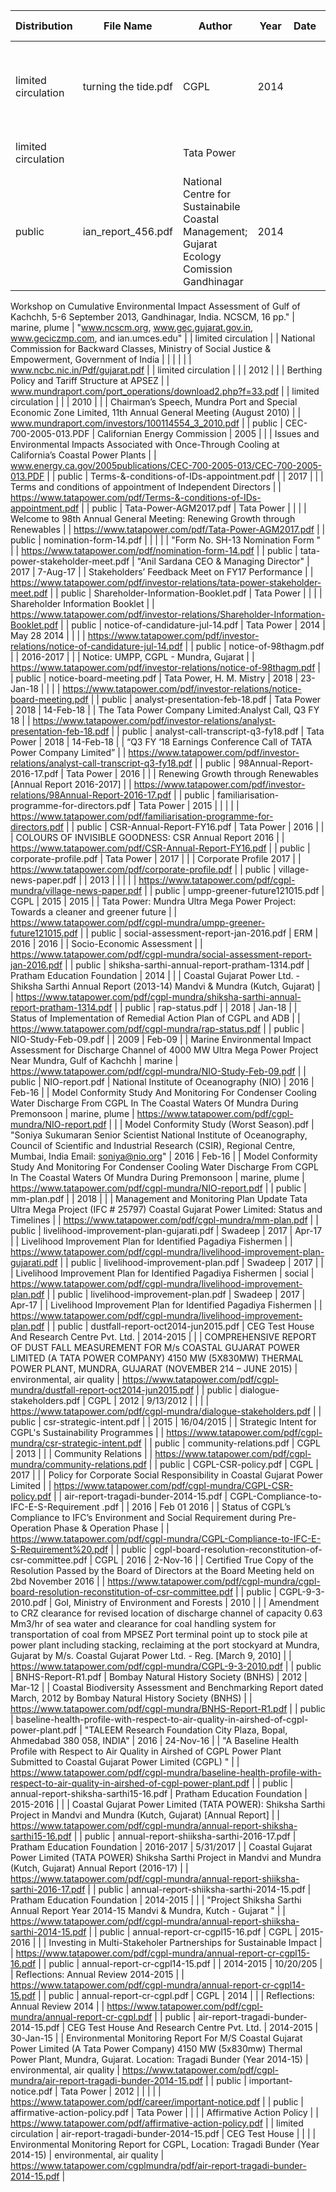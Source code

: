 |	Distribution	|	File Name	|	Author	|	Year	|	Date	|	Article Title	|	Publication Title	|	tags	|	URL	|
|---|---|---|---|---|---|---|---|---|
|	limited circulation	|	turning the tide.pdf	|	CGPL	|	2014	|		|		|	Turning the Tide: Molding the Lives of Fishermen on the Coastal Belt of Kutch, Gujarat	|	stakeholder engagement	|	www.tatapower.com/cgpl-mundra/pdf/turning-tide.pdf	|
|	limited circulation	|		|	Tata Power	|		|		|		|		|		|	www.tatapower.com/cgpl-mundra/pdf/dialogue-stakeholders.pdf	|
|	public	|	ian_report_456.pdf	|	National Centre for Sustainabile Coastal Management; Gujarat Ecology Comission Gandhinagar	|	2014	|		|		|	"Gulf of Kachchh. A Framework for the Cumulative Environmental Impact Assessment.
Workshop on Cumulative Environmental Impact Assessment of Gulf of Kachchh, 5-6 September 2013,
Gandhinagar, India. NCSCM, 16 pp."	|	marine, plume	|	"www.ncscm.org, www.gec.gujarat.gov.in, www.geciczmp.com,
and ian.umces.edu"	|
|	limited circulation	|		|	National Commission for Backward Classes, Ministry of Social Justice & Empowerment, Government of India	|		|		|		|		|		|	www.ncbc.nic.in/Pdf/gujarat.pdf	|
|	limited circulation	|		|		|	2012	|		|		|	Berthing Policy and Tariff Structure at APSEZ	|		|	www.mundraport.com/port_operations/download2.php?f=33.pdf	|
|	limited circulation	|		|		|	2010	|		|		|	Chairman’s Speech, Mundra Port and Special Economic Zone Limited, 11th Annual General Meeting (August 2010)	|		|	www.mundraport.com/investors/100114554_3_2010.pdf	|
|	public	|	CEC-700-2005-013.PDF	|	Californian Energy Commission	|	2005	|		|		|	Issues and Environmental Impacts Associated with Once-Through Cooling at California’s Coastal Power Plants	|		|	www.energy.ca.gov/2005publications/CEC-700-2005-013/CEC-700-2005-013.PDF	|
|	public	|	Terms-&-conditions-of-IDs-appointment.pdf	|		|	2017	|		|		|	Terms and conditions of appointment of Independent Directors	|		|	https://www.tatapower.com/pdf/Terms-&-conditions-of-IDs-appointment.pdf	|
|	public	|	Tata-Power-AGM2017.pdf	|	Tata Power	|		|		|		|	Welcome to 98th Annual General Meeting: Renewing Growth through Renewables	|		|	https://www.tatapower.com/pdf/Tata-Power-AGM2017.pdf	|
|	public	|	nomination-form-14.pdf	|		|		|		|		|	"Form No. SH-13 Nomination Form
"	|		|	https://www.tatapower.com/pdf/nomination-form-14.pdf	|
|	public	|	tata-power-stakeholder-meet.pdf	|	"Anil Sardana
CEO & Managing Director"	|	2017	|	7-Aug-17	|		|	Stakeholders’ Feedback Meet on FY17 Performance	|		|	https://www.tatapower.com/pdf/investor-relations/tata-power-stakeholder-meet.pdf	|
|	public	|	Shareholder-Information-Booklet.pdf	|	Tata Power	|		|		|		|	Shareholder Information Booklet	|		|	https://www.tatapower.com/pdf/investor-relations/Shareholder-Information-Booklet.pdf	|
|	public	|	notice-of-candidature-jul-14.pdf	|	Tata Power	|	2014	|	May 28 2014	|		|		|		|	https://www.tatapower.com/pdf/investor-relations/notice-of-candidature-jul-14.pdf	|
|	public	|	notice-of-98thagm.pdf	|		|	2016-2017	|		|		|	Notice: UMPP, CGPL - Mundra, Gujarat	|		|	https://www.tatapower.com/pdf/investor-relations/notice-of-98thagm.pdf	|
|	public	|	notice-board-meeting.pdf	|	Tata Power, H. M. Mistry	|	2018	|	23-Jan-18	|		|		|		|	https://www.tatapower.com/pdf/investor-relations/notice-board-meeting.pdf	|
|	public	|	analyst-presentation-feb-18.pdf	|	Tata Power	|	2018	|	14-Feb-18	|		|	The Tata Power Company Limited:Analyst Call, Q3 FY 18	|		|	https://www.tatapower.com/pdf/investor-relations/analyst-presentation-feb-18.pdf	|
|	public	|	analyst-call-transcript-q3-fy18.pdf	|	Tata Power	|	2018	|	14-Feb-18	|		|	“Q3 FY ‘18 Earnings Conference Call of TATA Power Company Limited”	|		|	https://www.tatapower.com/pdf/investor-relations/analyst-call-transcript-q3-fy18.pdf	|
|	public	|	98Annual-Report-2016-17.pdf	|	Tata Power	|	2016	|		|		|	Renewing Growth through Renewables [Annual Report 2016-2017]	|		|	https://www.tatapower.com/pdf/investor-relations/98Annual-Report-2016-17.pdf	|
|	public	|	familiarisation-programme-for-directors.pdf	|	Tata Power	|	2015	|		|		|		|		|	https://www.tatapower.com/pdf/familiarisation-programme-for-directors.pdf	|
|	public	|	CSR-Annual-Report-FY16.pdf	|	Tata Power	|	2016	|		|		|	COLOURS OF INVISIBLE GOODNESS: CSR Annual Report 2016	|		|	https://www.tatapower.com/pdf/CSR-Annual-Report-FY16.pdf	|
|	public	|	corporate-profile.pdf	|	Tata Power	|	2017	|		|		|	Corporate Profile 2017	|		|	https://www.tatapower.com/pdf/corporate-profile.pdf	|
|	public	|	village-news-paper.pdf	|		|	2013	|		|		|		|		|	https://www.tatapower.com/pdf/cgpl-mundra/village-news-paper.pdf	|
|	public	|	umpp-greener-future121015.pdf	|	CGPL	|	2015	|	2015	|		|	Tata Power: Mundra Ultra Mega Power Project: Towards a cleaner and greener future	|		|	https://www.tatapower.com/pdf/cgpl-mundra/umpp-greener-future121015.pdf	|
|	public	|	social-assessment-report-jan-2016.pdf	|	ERM	|	2016	|	2016	|		|	Socio-Economic Assessment	|		|	https://www.tatapower.com/pdf/cgpl-mundra/social-assessment-report-jan-2016.pdf	|
|	public	|	shiksha-sarthi-annual-report-pratham-1314.pdf	|	Pratham Education Foundation	|	2014	|		|		|	Coastal Gujarat Power Ltd. - Shiksha Sarthi Annual Report (2013-14) Mandvi & Mundra (Kutch, Gujarat)	|		|	https://www.tatapower.com/pdf/cgpl-mundra/shiksha-sarthi-annual-report-pratham-1314.pdf	|
|	public	|	rap-status.pdf	|		|	2018	|	Jan-18	|		|	Status of Implementation of Remedial Action Plan of CGPL and ADB	|		|	https://www.tatapower.com/pdf/cgpl-mundra/rap-status.pdf	|
|	public	|	NIO-Study-Feb-09.pdf	|		|	2009	|	Feb-09	|		|	Marine Environmental Impact Assessment for Discharge Channel of 4000 MW Ultra Mega Power Project Near Mundra, Gulf of Kachchh 	|	marine	|	https://www.tatapower.com/pdf/cgpl-mundra/NIO-Study-Feb-09.pdf	|
|	public	|	NIO-report.pdf	|	National Institute of Oceanography (NIO)	|	2016	|	Feb-16	|		|	Model Conformity Study And Monitoring For Condenser Cooling Water Discharge From CGPL In The Coastal Waters Of Mundra During Premonsoon	|	marine, plume	|	https://www.tatapower.com/pdf/cgpl-mundra/NIO-report.pdf	|
|		|	Model Conformity Study (Worst Season).pdf	|	"Soniya Sukumaran
Senior Scientist
National Institute of Oceanography,
Council of Scientific and Industrial Research (CSIR),
Regional Centre, Mumbai, India
Email: soniya@nio.org"	|	2016	|	Feb-16	|		|	Model Conformity Study And Monitoring For Condenser Cooling Water Discharge From CGPL In The Coastal Waters Of Mundra During Premonsoon	|	marine, plume	|	https://www.tatapower.com/pdf/cgpl-mundra/NIO-report.pdf	|
|	public	|	mm-plan.pdf	|		|	2018	|		|		|	Management and Monitoring Plan Update Tata Ultra Mega Project (IFC # 25797) Coastal Gujarat Power Limited: Status and Timelines	|		|	https://www.tatapower.com/pdf/cgpl-mundra/mm-plan.pdf	|
|	public	|	livelihood-improvement-plan-gujarati.pdf	|	Swadeep	|	2017	|	Apr-17	|		|	Livelihood Improvement Plan for Identified Pagadiya Fishermen	|		|	https://www.tatapower.com/pdf/cgpl-mundra/livelihood-improvement-plan-gujarati.pdf	|
|	public	|	livelihood-improvement-plan.pdf	|	Swadeep	|	2017	|		|		|	Livelihood Improvement Plan for Identified Pagadiya Fishermen	|	social	|	https://www.tatapower.com/pdf/cgpl-mundra/livelihood-improvement-plan.pdf	|
|	public	|	livelihood-improvement-plan.pdf	|	Swadeep	|	2017	|	Apr-17	|		|	Livelihood Improvement Plan for Identified Pagadiya Fishermen	|		|	https://www.tatapower.com/pdf/cgpl-mundra/livelihood-improvement-plan.pdf	|
|	public	|	dustfall-report-oct2014-jun2015.pdf	|	CEG Test House And Research Centre Pvt. Ltd.	|	2014-2015	|		|		|	COMPREHENSIVE REPORT OF DUST FALL MEASUREMENT FOR M/s COASTAL GUJARAT POWER LIMITED (A TATA POWER COMPANY) 4150 MW (5X830MW) THERMAL POWER PLANT, MUNDRA, GUJARAT (NOVEMBER 214 – JUNE 2015)	|	environmental, air quality	|	https://www.tatapower.com/pdf/cgpl-mundra/dustfall-report-oct2014-jun2015.pdf	|
|	public	|	dialogue-stakeholders.pdf	|	CGPL	|	2012	|	9/13/2012	|		|		|		|	https://www.tatapower.com/pdf/cgpl-mundra/dialogue-stakeholders.pdf	|
|	public	|	csr-strategic-intent.pdf	|		|	2015	|	16/04/2015	|		|	Strategic Intent for CGPL's Sustainability Programmes	|		|	https://www.tatapower.com/pdf/cgpl-mundra/csr-strategic-intent.pdf	|
|	public	|	community-relations.pdf	|	CGPL	|	2013	|		|		|	Community Relations	|		|	https://www.tatapower.com/pdf/cgpl-mundra/community-relations.pdf	|
|	public	|	CGPL-CSR-policy.pdf	|	CGPL	|	2017	|		|		|	Policy for Corporate Social Responsibility in Coastal Gujarat Power Limited	|		|	https://www.tatapower.com/pdf/cgpl-mundra/CGPL-CSR-policy.pdf	|
|	air-report-tragadi-bunder-2014-15.pdf	|	CGPL-Compliance-to-IFC-E-S-Requirement .pdf	|		|	2016	|	Feb 01 2016	|		|	Status of CGPL’s Compliance to IFC’s Environment and Social Requirement during Pre-Operation Phase & Operation Phase	|		|	https://www.tatapower.com/pdf/cgpl-mundra/CGPL-Compliance-to-IFC-E-S-Requirement%20.pdf	|
|	public	|	cgpl-board-resolution-reconstitution-of-csr-committee.pdf	|	CGPL	|	2016	|	2-Nov-16	|		|	Certified True Copy of the Resolution Passed by the Board of Directors at the Board Meeting held on 2bd November 2016	|		|	https://www.tatapower.com/pdf/cgpl-mundra/cgpl-board-resolution-reconstitution-of-csr-committee.pdf	|
|	public	|	CGPL-9-3-2010.pdf	|	GoI, Ministry of Environment and Forests	|	2010	|		|		|	Amendment to CRZ clearance for revised location of discharge channel of capacity 0.63 Mm3/hr of sea water and clearance for coal handling system for transportation of coal from MPSEZ Port terminal point up to stock pile at power plant including stacking, reclaiming at the port stockyard at Mundra, Gujarat by M/s. Coastal Gujarat Power Ltd. - Reg. [March 9, 2010]	|		|	https://www.tatapower.com/pdf/cgpl-mundra/CGPL-9-3-2010.pdf	|
|	public	|	BNHS-Report-R1.pdf	|	Bombay Natural History Society (BNHS)	|	2012	|	Mar-12	|		|	Coastal Biodiversity Assessment and Benchmarking Report dated March, 2012 by Bombay Natural History Society (BNHS)	|		|	https://www.tatapower.com/pdf/cgpl-mundra/BNHS-Report-R1.pdf	|
|	public	|	baseline-health-profile-with-respect-to-air-quality-in-airshed-of-cgpl-power-plant.pdf	|	"TALEEM Research Foundation
City Plaza, Bopal, Ahmedabad 380 058, INDIA"	|	2016	|	24-Nov-16	|		|	"A Baseline Health Profile with Respect to Air Quality in
Airshed of CGPL Power Plant Submitted to Coastal Gujarat Power Limited (CGPL)
"	|		|	https://www.tatapower.com/pdf/cgpl-mundra/baseline-health-profile-with-respect-to-air-quality-in-airshed-of-cgpl-power-plant.pdf	|
|	public	|	annual-report-shiksha-sarthi15-16.pdf	|	Pratham Education Foundation	|	2015-2016	|		|		|	Coastal Gujarat Power Limited (TATA POWER): Shiksha Sarthi Project in Mandvi and Mundra (Kutch, Gujarat) [Annual Report]	|		|	https://www.tatapower.com/pdf/cgpl-mundra/annual-report-shiksha-sarthi15-16.pdf	|
|	public	|	annual-report-shiiksha-sarthi-2016-17.pdf	|	Pratham Education Foundation	|	2016-2017	|	5/31/2017	|		|	Coastal Gujarat Power Limited (TATA POWER) Shiksha Sarthi Project in Mandvi and Mundra (Kutch, Gujarat) Annual Report (2016-17)	|		|	https://www.tatapower.com/pdf/cgpl-mundra/annual-report-shiiksha-sarthi-2016-17.pdf	|
|	public	|	annual-report-shiiksha-sarthi-2014-15.pdf	|	Pratham Education Foundation	|	2014-2015	|		|		|	"Project Shiksha Sarthi Annual Report Year 2014-15 Mandvi & Mundra, Kutch - Gujarat
"	|		|	https://www.tatapower.com/pdf/cgpl-mundra/annual-report-shiiksha-sarthi-2014-15.pdf	|
|	public	|	annual-report-cr-cgpl15-16.pdf	|	CGPL	|	2015-2016	|		|		|	Investing in Multi-Stakeholer Partnerships for Sustainable Impact	|		|	https://www.tatapower.com/pdf/cgpl-mundra/annual-report-cr-cgpl15-16.pdf	|
|	public	|	annual-report-cr-cgpl14-15.pdf	|		|	2014-2015	|	10/20/205	|		|	Reflections: Annual Review 2014-2015	|		|	https://www.tatapower.com/pdf/cgpl-mundra/annual-report-cr-cgpl14-15.pdf	|
|	public	|	annual-report-cr-cgpl.pdf	|	CGPL	|	2014	|		|		|	Reflections: Annual Review 2014	|		|	https://www.tatapower.com/pdf/cgpl-mundra/annual-report-cr-cgpl.pdf	|
|	public	|	air-report-tragadi-bunder-2014-15.pdf	|	CEG Test House And Research Centre Pvt. Ltd.	|	2014-2015	|	30-Jan-15	|		|	Environmental Monitoring Report For M/S Coastal Gujarat Power Limited (A Tata Power Company) 4150 MW (5x830mw) Thermal Power Plant, Mundra, Gujarat. Location: Tragadi Bunder (Year 2014-15)	|	environmental, air quality	|	https://www.tatapower.com/pdf/cgpl-mundra/air-report-tragadi-bunder-2014-15.pdf	|
|	public	|	important-notice.pdf	|	Tata Power	|	2012	|		|		|		|		|	https://www.tatapower.com/pdf/career/important-notice.pdf	|
|	public	|	affirmative-action-policy.pdf	|	Tata Power	|		|		|		|	Affirmative Action Policy	|		|	https://www.tatapower.com/pdf/affirmative-action-policy.pdf	|
|	limited circulation	|	air-report-tragadi-bunder-2014-15.pdf	|	CEG Test House	|		|		|		|	Environmental Monitoring Report for CGPL, Location: Tragadi Bunder (Year 2014-15)	|	environmental, air quality	|	https://www.tatapower.com/cgplmundra/pdf/air-report-tragadi-bunder-2014-15.pdf	|
